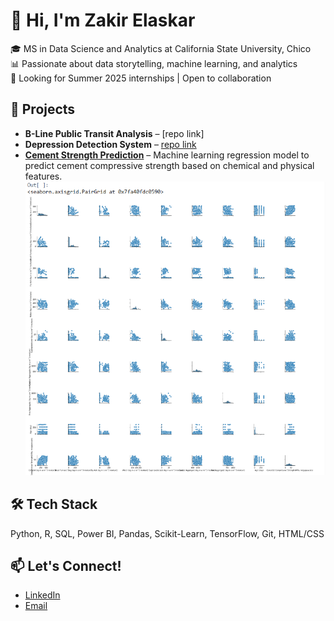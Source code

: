 # 👋 Hi, I'm Zakir Elaskar

🎓 MS in Data Science and Analytics at California State University, Chico  
📊 Passionate about data storytelling, machine learning, and analytics  
💼 Looking for Summer 2025 internships | Open to collaboration  

## 🚀 Projects
- **B-Line Public Transit Analysis** – [repo link]
- **Depression Detection System** – [repo link](https://github.com/zakelaskar/depression-detection-system)
- **[Cement Strength Prediction](https://github.com/zakelaskar/cement-strength-prediction)** – Machine learning regression model to predict cement compressive strength based on chemical and physical features.
![Pairplot of dataset variables](https://github.com/zakelaskar/cement-strength-prediction/raw/main/pairplot.png)

## 🛠️ Tech Stack
Python, R, SQL, Power BI, Pandas, Scikit-Learn, TensorFlow, Git, HTML/CSS

## 📫 Let's Connect!
- [LinkedIn](https://www.linkedin.com/in/zakelaskar/)
- [Email](mailto:zelaskar@csuchico.edu)
